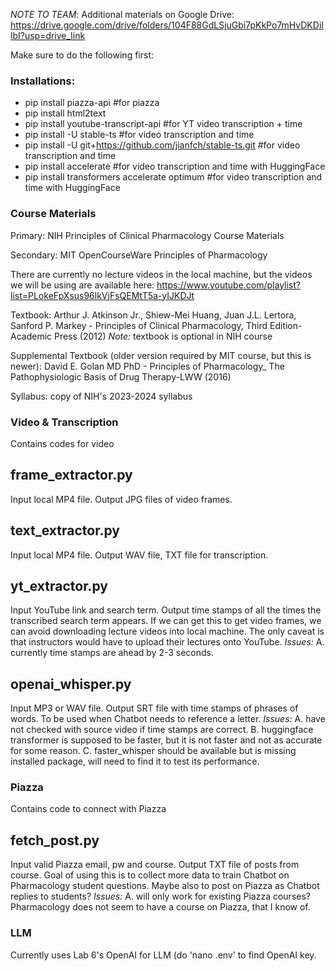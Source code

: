 *NOTE TO TEAM*: Additional materials on Google Drive: https://drive.google.com/drive/folders/104F88GdLSjuGbi7pKkPo7mHvDKDiIlbI?usp=drive_link 

Make sure to do the following first:

### Installations:
- pip install piazza-api #for piazza
- pip install html2text 
- pip install youtube-transcript-api #for YT video transcription + time
- pip install -U stable-ts   #for video transcription and time
- pip install -U git+https://github.com/jianfch/stable-ts.git  #for video transcription and time
- pip install accelerate  #for video transcription and time with HuggingFace 
- pip install transformers accelerate optimum  #for video transcription and time with HuggingFace


### Course Materials
Primary: NIH Principles of Clinical Pharmacology Course Materials

Secondary: MIT OpenCourseWare Principles of Pharmacology

There are currently no lecture videos in the local machine, but the videos we will be using are available here: https://www.youtube.com/playlist?list=PLokeFpXsus96lkVjFsQEMtT5a-yIJKDJt

Textbook: Arthur J. Atkinson Jr., Shiew-Mei Huang, Juan J.L. Lertora, Sanford P. Markey - Principles of Clinical Pharmacology, Third Edition-Academic Press (2012)
*Note:* textbook is optional in NIH course

Supplemental Textbook (older version required by MIT course, but this is newer): David E. Golan MD PhD - Principles of Pharmacology_ The Pathophysiologic Basis of Drug Therapy-LWW (2016)

Syllabus: copy of NIH's 2023-2024 syllabus


### Video & Transcription
Contains codes for video
 
## frame_extractor.py
Input local MP4 file.
Output JPG files of video frames.


## text_extractor.py
Input local MP4 file.
Output WAV file, TXT file for transcription.


## yt_extractor.py
Input YouTube link and search term.
Output time stamps of all the times the transcribed search term appears.
If we can get this to get video frames, we can avoid downloading lecture videos into local machine.
The only caveat is that instructors would have to upload their lectures onto YouTube. 
*Issues:* 
A. currently time stamps are ahead by 2-3 seconds.


## openai_whisper.py
Input MP3 or WAV file.
Output SRT file with time stamps of phrases of words.
To be used when Chatbot needs to reference a letter.
*Issues:* 
A. have not checked with source video if time stamps are correct. 
B. huggingface transformer is supposed to be faster, but it is not faster and not as accurate for some reason.
C. faster_whisper should be available but is missing installed package, will need to find it to test its performance.



### Piazza
Contains code to connect with Piazza

## fetch_post.py
Input valid Piazza email, pw and course.
Output TXT file of posts from course.
Goal of using this is to collect more data to train Chatbot on Pharmacology student questions.
Maybe also to post on Piazza as Chatbot replies to students?
*Issues:*
A. will only work for existing Piazza courses? Pharmacology does not seem to have a course on Piazza, that I know of.



### LLM
Currently uses Lab 6's OpenAI for LLM (do 'nano .env' to find OpenAI key.





